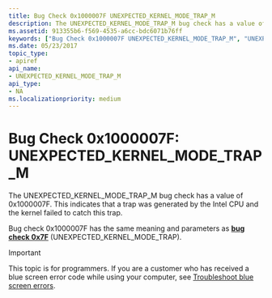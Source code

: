 ```yaml
---
title: Bug Check 0x1000007F UNEXPECTED_KERNEL_MODE_TRAP_M
description: The UNEXPECTED_KERNEL_MODE_TRAP_M bug check has a value of 0x1000007F.
ms.assetid: 913355b6-f569-4535-a6cc-bdc6071b76ff
keywords: ["Bug Check 0x1000007F UNEXPECTED_KERNEL_MODE_TRAP_M", "UNEXPECTED_KERNEL_MODE_TRAP_M"]
ms.date: 05/23/2017
topic_type:
- apiref
api_name:
- UNEXPECTED_KERNEL_MODE_TRAP_M
api_type:
- NA
ms.localizationpriority: medium
---
```


# Bug Check 0x1000007F: UNEXPECTED\_KERNEL\_MODE\_TRAP\_M


The UNEXPECTED\_KERNEL\_MODE\_TRAP\_M bug check has a value of 0x1000007F. This indicates that a trap was generated by the Intel CPU and the kernel failed to catch this trap.

Bug check 0x1000007F has the same meaning and parameters as [**bug check 0x7F**](bug-check-0x7f--unexpected-kernel-mode-trap.md) (UNEXPECTED\_KERNEL\_MODE\_TRAP).

> [!IMPORTANT]
> This topic is for programmers. If you are a customer who has received a blue screen error code while using your computer, see [Troubleshoot blue screen errors](https://www.windows.com/stopcode).


 

 




